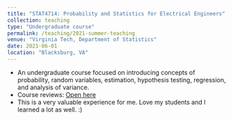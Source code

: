 ```yaml
---
title: "STAT4714: Probability and Statistics for Electrical Engineers"
collection: teaching
type: "Undergraduate course"
permalink: /teaching/2021-summer-teaching
venue: "Virginia Tech, Department of Statistics"
date: 2021-06-01
location: "Blacksburg, VA"
---
```


* An undergraduate course focused on introducing concepts of probability, random variables, estimation, hypothesis testing, regression, and analysis of variance.
* Course reviews: [Open here](https://weiliu3.github.io/files/STAT_4714_64061_202106_wliu3.pdf)
* This is a very valuable experience for me. Love my students and I learned a lot as well. :)




